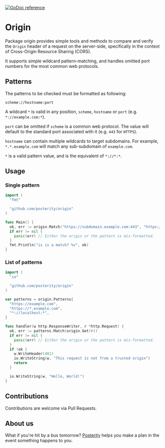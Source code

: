[![GoDoc reference](https://img.shields.io/badge/godoc-reference-blue.svg)](https://pkg.go.dev/github.com/posterity/origin)

# Origin

Package origin provides simple tools and methods to compare and verify
the `Origin` header of a request on the server-side, specifically in the
context of Cross-Origin Resource Sharing (CORS).

It supports simple wildcard pattern-matching, and handles omitted port numbers
for the most common web protocols.

## Patterns

The patterns to be checked must be formatted as following:

```text
scheme://hostname:port
```

A wildcard `*` is valid in any position, `scheme`, `hostname` or `port`
(e.g. `*://example.com:*`).

`port` can be omitted if `scheme` is a common web protocol. The value
will default to the standard port associated with it (e.g. `443` for `HTTPS`).

`hostname` can contain multiple wildcards to target subdomains. For example,
`*.*.example.com` will match any sub-subdomain of `example.com`.

`*` is a valid pattern value, and is the equivalent of `*://*:*`.

## Usage

### Single pattern

```go
import (
  "fmt"

  "github.com/posterity/origin"
)

func Main() {
  ok, err := origin.Match("https://subdomain.example.com:443", "https://*.example.com")
  if err != nil {
    panic(err) // Either the origin or the pattern is mis-formatted.
  }
  fmt.Println("is is a match? %v", ok)
}
```

### List of patterns

```go
import (
  "io"

  "github.com/posterity/origin"
)

var patterns = origin.Patterns{
  "https://example.com",
  "https://*.example.com",
  "*://localhost:*",
}

func handler(w http.ResponseWriter, r *http.Request) {
  ok, err := patterns.Match(origin.Get(r))
  if err != nil {
    panic(err) // Either the origin or the pattern is mis-formatted.
  }
  if !ok {
    w.WriteHeader(401)
    io.WriteString(w, "This request is not from a trusted origin")
    return
  }

  io.WriteString(w, "Hello, World!")
}
```

## Contributions

Contributions are welcome via Pull Requests.

## About us

What if you're hit by a bus tomorrow? [Posterity](https://posterity.life) helps
you make a plan in the event something happens to you.
